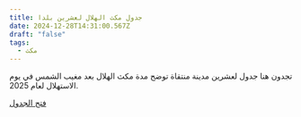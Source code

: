 ```yaml
---
title: جدول مكث الهلال لعشرين بلدا
date: 2024-12-28T14:31:00.567Z
draft: "false"
tags:
  - مكث
---
```

تجدون هنا جدول لعشرين مدينة منتقاة توضح مدة مكث الهلال بعد مغيب الشمس في يوم الاستهلال لعام 2025.

[فتح الجدول](static/images/uploads/مكث-20بلد-2025.pdf)
